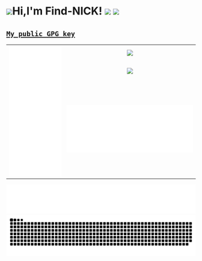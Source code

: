 <h1><img src="https://user-images.githubusercontent.com/116571277/215028669-a9c5ff78-ac58-4c72-bf96-767f331495b3.png">Hi,I'm Find-NICK!   <img src="https://img.shields.io/github/stars/Find-NICK/Find-NICK.svg" /> <img src="https://img.shields.io/github/followers/Find-NICK.svg?style=flat&label=follower" /></h1>

<h2><a href="https://github.com/Find-NICK.gpg"><code>My public GPG key</code></a></h2>

<!---
<img src="https://raw.githubusercontent.com/Find-NICK/Find-NICK/main/src/greetings.gif" />
--->
<table>
    <tr align="center">
        <td rowspan="3">
            <img src="https://raw.githubusercontent.com/Find-NICK/Find-NICK/main/github-metrics.svg">
        </td>
        <td>
            <img src="https://github-readme-stats.vercel.app/api?username=Find-NICK">
        </td>
    </tr>
    <tr align="center">
        <td>
            <img src="https://github-readme-stats.vercel.app/api/top-langs/?username=Find-NICK&langs_count=10">
        </td>
    </tr>
    <tr align="center">
        <td>
            <img src="https://raw.githubusercontent.com/Find-NICK/Find-NICK/main/wakatime.svg">
        </td>
    </tr>
</table>

<img src="https://raw.githubusercontent.com/Find-NICK/Find-NICK/main/followers.svg" />
<img src="https://raw.githubusercontent.com/Find-NICK/Find-NICK/output/github-contribution-grid-snake.svg" />




<!---
Find-NICK/Find-NICK is a ✨ special ✨ repository because its `README.md` (this file) appears on your GitHub profile.
You can click the Preview link to take a look at your changes.
--->
